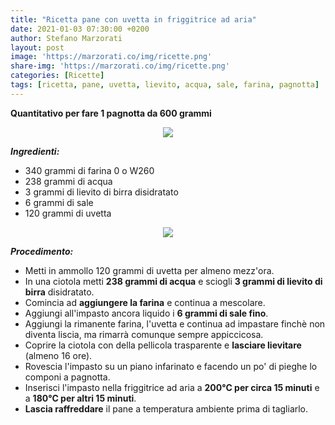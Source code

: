 ```yaml
---
title: "Ricetta pane con uvetta in friggitrice ad aria"
date: 2021-01-03 07:30:00 +0200
author: Stefano Marzorati
layout: post
image: 'https://marzorati.co/img/ricette.png'
share-img: 'https://marzorati.co/img/ricette.png'
categories: [Ricette]
tags: [ricetta, pane, uvetta, lievito, acqua, sale, farina, pagnotta]
---
```

**Quantitativo per fare 1 pagnotta da 600 grammi**   

<p align="center">
  <img src="https://marzorati.co/img/post/pane_uvetta_friggitrice_aria_1.jpg">
</p>   

***Ingredienti:***   

* 340 grammi di farina 0 o W260
* 238 grammi di acqua
* 3 grammi di lievito di birra disidratato
* 6 grammi di sale
* 120 grammi di uvetta

<p align="center">
  <img src="https://marzorati.co/img/post/pane_uvetta_friggitrice_aria_2.jpg">
</p>  

***Procedimento:***   

* Metti in ammollo 120 grammi di uvetta per almeno mezz'ora.
* In una ciotola metti **238 grammi di acqua** e sciogli **3 grammi di lievito di birra** disidratato.
* Comincia ad **aggiungere la farina** e continua a mescolare.   
* Aggiungi all'impasto ancora liquido i **6 grammi di sale fino**.   
* Aggiungi la rimanente farina, l'uvetta e continua ad impastare finchè non diventa liscia, ma rimarrà comunque sempre appiccicosa.
* Coprire la ciotola con della pellicola trasparente e **lasciare lievitare** (almeno 16 ore).  
* Rovescia l'impasto su un piano infarinato e facendo un po' di pieghe lo componi a pagnotta.   
* Inserisci l'impasto nella friggitrice ad aria a **200°C per circa 15 minuti** e a **180°C per altri 15 minuti**.
* **Lascia raffreddare** il pane a temperatura ambiente prima di tagliarlo.  
